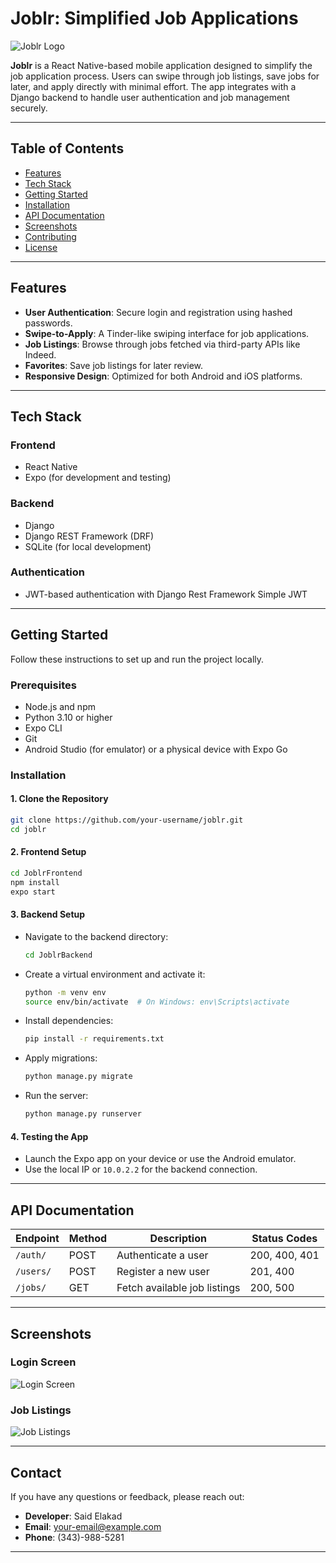 
# **Joblr: Simplified Job Applications**

![Joblr Logo](https://via.placeholder.com/150) <!-- Replace with your logo if available -->

**Joblr** is a React Native-based mobile application designed to simplify the job application process. Users can swipe through job listings, save jobs for later, and apply directly with minimal effort. The app integrates with a Django backend to handle user authentication and job management securely.

---

## **Table of Contents**

- [Features](#features)
- [Tech Stack](#tech-stack)
- [Getting Started](#getting-started)
- [Installation](#installation)
- [API Documentation](#api-documentation)
- [Screenshots](#screenshots)
- [Contributing](#contributing)
- [License](#license)

---

## **Features**

- **User Authentication**: Secure login and registration using hashed passwords.
- **Swipe-to-Apply**: A Tinder-like swiping interface for job applications.
- **Job Listings**: Browse through jobs fetched via third-party APIs like Indeed.
- **Favorites**: Save job listings for later review.
- **Responsive Design**: Optimized for both Android and iOS platforms.

---

## **Tech Stack**

### **Frontend**
- React Native  
- Expo (for development and testing)

### **Backend**
- Django  
- Django REST Framework (DRF)  
- SQLite (for local development)

### **Authentication**
- JWT-based authentication with Django Rest Framework Simple JWT

---

## **Getting Started**

Follow these instructions to set up and run the project locally.

### **Prerequisites**
- Node.js and npm
- Python 3.10 or higher
- Expo CLI
- Git
- Android Studio (for emulator) or a physical device with Expo Go

### **Installation**

#### **1. Clone the Repository**
```bash
git clone https://github.com/your-username/joblr.git
cd joblr
```

#### **2. Frontend Setup**
```bash
cd JoblrFrontend
npm install
expo start
```

#### **3. Backend Setup**
- Navigate to the backend directory:
  ```bash
  cd JoblrBackend
  ```
- Create a virtual environment and activate it:
  ```bash
  python -m venv env
  source env/bin/activate  # On Windows: env\Scripts\activate
  ```
- Install dependencies:
  ```bash
  pip install -r requirements.txt
  ```
- Apply migrations:
  ```bash
  python manage.py migrate
  ```
- Run the server:
  ```bash
  python manage.py runserver
  ```

#### **4. Testing the App**
- Launch the Expo app on your device or use the Android emulator.
- Use the local IP or `10.0.2.2` for the backend connection.

---

## **API Documentation**

| Endpoint         | Method | Description                  | Status Codes |
|------------------|--------|------------------------------|--------------|
| `/auth/`         | POST   | Authenticate a user          | 200, 400, 401 |
| `/users/`        | POST   | Register a new user          | 201, 400     |
| `/jobs/`         | GET    | Fetch available job listings | 200, 500     |

---

## **Screenshots**

### **Login Screen**
![Login Screen](https://via.placeholder.com/300x600)

### **Job Listings**
![Job Listings](https://via.placeholder.com/300x600)

---


## **Contact**

If you have any questions or feedback, please reach out:

- **Developer**: Said Elakad  
- **Email**: your-email@example.com  
- **Phone**: (343)-988-5281  

---
